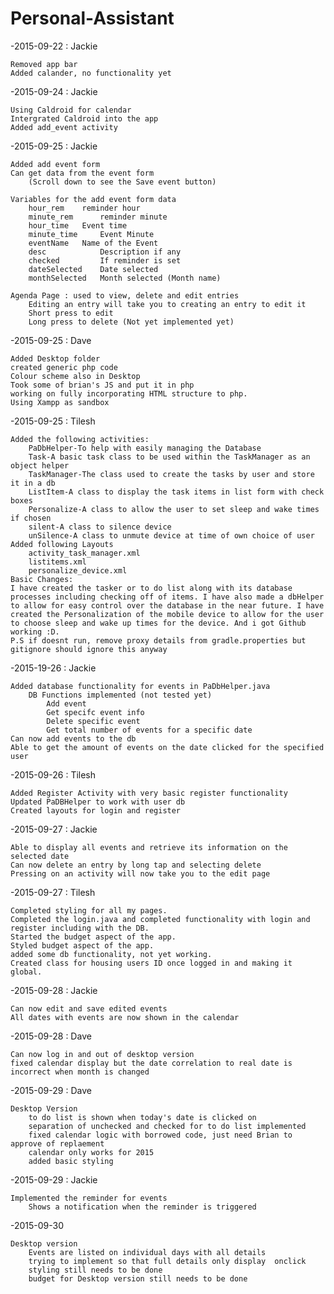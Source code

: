 # Personal-Assistant


-2015-09-22 : Jackie 

	Removed app bar 	
	Added calander, no functionality yet 
	
-2015-09-24 : Jackie 

	Using Caldroid for calendar 	
	Intergrated Caldroid into the app	
	Added add_event activity

-2015-09-25 : Jackie

	Added add event form
	Can get data from the event form 
		(Scroll down to see the Save event button)
		
	Variables for the add event form data
		hour_rem  	reminder hour
		minute_rem  	reminder minute
		hour_time  	Event time
		minute_time  	Event Minute
		eventName 	Name of the Event
		desc 			Description if any
		checked 		If reminder is set
		dateSelected 	Date selected
		monthSelected	Month selected (Month name)
	
	Agenda Page : used to view, delete and edit entries
		Editing an entry will take you to creating an entry to edit it
		Short press to edit
		Long press to delete (Not yet implemented yet)
		
	
-2015-09-25 : Dave
	
	Added Desktop folder
	created generic php code
	Colour scheme also in Desktop
	Took some of brian's JS and put it in php
	working on fully incorporating HTML structure to php.
	Using Xampp as sandbox

-2015-09-25 : Tilesh

	Added the following activities:
		PaDbHelper-To help with easily managing the Database
		Task-A basic task class to be used within the TaskManager as an object helper
		TaskManager-The class used to create the tasks by user and store it in a db
		ListItem-A class to display the task items in list form with check boxes
		Personalize-A class to allow the user to set sleep and wake times if chosen
		silent-A class to silence device
		unSilence-A class to unmute device at time of own choice of user
	Added following Layouts
		activity_task_manager.xml
		listitems.xml
		personalize_device.xml
	Basic Changes:
	I have created the tasker or to do list along with its database
	processes including checking off of items. I have also made a dbHelper
	to allow for easy control over the database in the near future. I have
	created the Personalization of the mobile device to allow for the user
	to choose sleep and wake up times for the device. And i got Github
	working :D.
	P.S if doesnt run, remove proxy details from gradle.properties but gitignore should ignore this anyway
	

-2015-19-26 : Jackie
	
	Added database functionality for events in PaDbHelper.java
		DB Functions implemented (not tested yet)
			Add event
			Get specifc event info
			Delete specific event
			Get total number of events for a specific date
	Can now add events to the db
	Able to get the amount of events on the date clicked for the specified user
	
-2015-09-26 : Tilesh

	Added Register Activity with very basic register functionality
	Updated PaDBHelper to work with user db
	Created layouts for login and register
	
-2015-09-27 : Jackie
	
	Able to display all events and retrieve its information on the selected date
	Can now delete an entry by long tap and selecting delete
	Pressing on an activity will now take you to the edit page
	
-2015-09-27 : Tilesh

	Completed styling for all my pages.
	Completed the login.java and completed functionality with login and register including with the DB.
	Started the budget aspect of the app.
	Styled budget aspect of the app.
	added some db functionality, not yet working.
	Created class for housing users ID once logged in and making it global.
	
-2015-09-28 : Jackie
	
	Can now edit and save edited events
	All dates with events are now shown in the calendar
	
-2015-09-28 : Dave
	
	Can now log in and out of desktop version
	fixed calendar display but the date correlation to real date is incorrect when month is changed
	
-2015-09-29 : Dave
	
	Desktop Version
		to do list is shown when today's date is clicked on
		separation of unchecked and checked for to do list implemented
		fixed calendar logic with borrowed code, just need Brian to approve of replaement
		calendar only works for 2015
		added basic styling

-2015-09-29 : Jackie
	
	Implemented the reminder for events
		Shows a notification when the reminder is triggered
	
-2015-09-30
	
	Desktop version
		Events are listed on individual days with all details
		trying to implement so that full details only display  onclick
		styling still needs to be done
		budget for Desktop version still needs to be done

